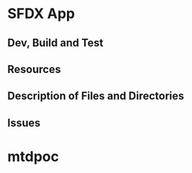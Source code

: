 # SFDX  App

## Dev, Build and Test


## Resources


## Description of Files and Directories


## Issues


# mtdpoc
